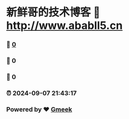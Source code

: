 # 新鲜哥的技术博客 :link: http://www.ababll5.cn 
### :page_facing_up: [0](http://www.ababll5.cn/tag.html) 
### :speech_balloon: 0 
### :hibiscus: 0 
### :alarm_clock: 2024-09-07 21:43:17 
### Powered by :heart: [Gmeek](https://github.com/Meekdai/Gmeek)
